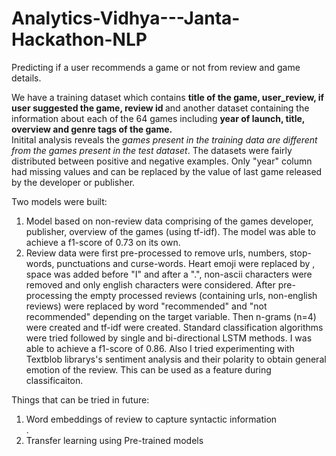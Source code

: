 # Analytics-Vidhya---Janta-Hackathon-NLP
Predicting if a user recommends a game or not from review and game details.

We have a training dataset which contains <b> title of the game, user_review, if user suggested the game, review id </b> and another dataset containing the information about each of the 64 games including <b> year of launch, title, overview and genre tags of the game. </b> <br> 
Initital analysis reveals the <i> games present in the training data are different from the games present in the test dataset</i>. The datasets were fairly distributed between positive and negative examples. Only "year" column had missing values and can be replaced by the value of last game released by the developer or publisher. 

Two models were built:
<ol> 
  <li> Model based on non-review data comprising of the games developer, publisher, overview of the games (using tf-idf). The model was able to achieve a f1-score of 0.73 on its own. </li>
  <li> Review data were first pre-processed to remove urls, numbers, stop-words, punctuations and curse-words. Heart emoji were replaced by <heart-emoji>, space was added before "I" and after a ".", non-ascii characters were removed and only english characters were considered. After pre-processing the empty processed reviews (containing urls, non-english reviews) were replaced by word "recommended" and "not recommended" depending on the target variable. Then n-grams (n=4) were created and tf-idf were created. Standard classification algorithms were tried followed by single and bi-directional LSTM methods. I was able to achieve a f1-score of 0.86. Also I tried experimenting with Textblob librarys's sentiment analysis and their polarity to obtain general emotion of the review. This can be used as a feature during classificaiton. </li>
</ol>

Things that can be tried in future:
<ol>
  <li> Word embeddings of review to capture syntactic information </li>.
  <li> Transfer learning using Pre-trained models </li>    
